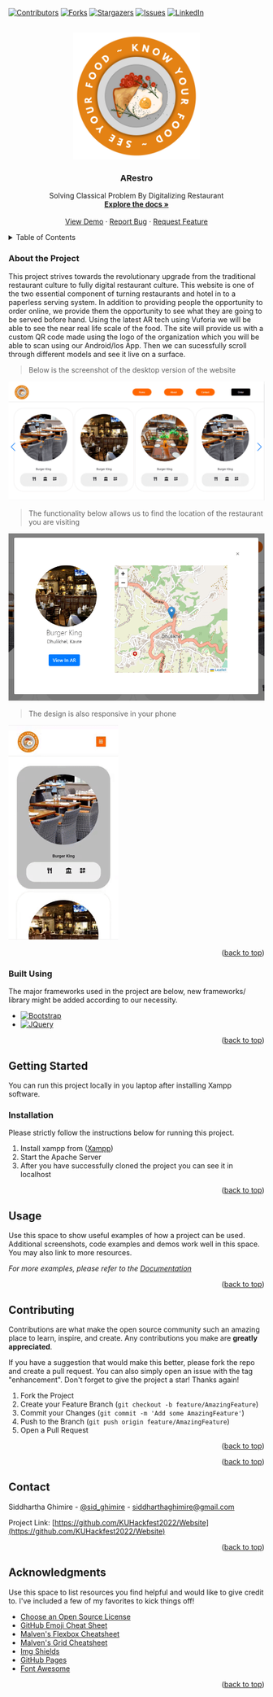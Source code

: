 <a name="readme-top"></a>

[![Contributors][contributors-shield]][contributors-url]
[![Forks][forks-shield]][forks-url]
[![Stargazers][stars-shield]][stars-url]
[![Issues][issues-shield]][issues-url]
[![LinkedIn][linkedin-shield]][linkedin-url]


<br />
<div align="center">
  <a href="https://github.com/KUHackfest2022/Website/">
    <img src="./assets/images/logo.png" alt="Logo" width="250" height="250">
  </a>

  <h3 align="center">ARestro</h3>

  <p align="center">
    Solving Classical Problem By Digitalizing Restaurant
    <br />
    <a href="https://github.com/KUHackfest2022/Website/docs/"><strong>Explore the docs »</strong></a>
    <br />
    <br />
    <a href="https://ku-hackfest-website.herokuapp.com/">View Demo</a>
    ·
    <a href="https://github.com/KUHackfest2022/Website/issues">Report Bug</a>
    ·
    <a href="https://github.com/KUHackfest2022/Website/issues">Request Feature</a>
  </p>
</div>


<details>
  <summary>Table of Contents</summary>
  <ol>
    <li>
      <a href="#about-the-project">About The Project</a>
      <ul>
        <li><a href="#built-using">Built Using</a></li>
      </ul>
    </li>
    <li>
      <a href="#getting-started">Getting Started</a>
      <ul>
        <li><a href="#installation">Installation</a></li>
      </ul>
    </li>
    <li><a href="#usage">Usage</a></li>
    <li><a href="#contributing">Contributing</a></li>
    <li><a href="#contact">Contact</a></li>
    <li><a href="#acknowledgments">Acknowledgments</a></li>
  </ol>
</details>



### About the Project

This project strives towards the revolutionary upgrade from the traditional restaurant culture to fully digital restaurant culture. This website is one of the two essential component of turning restaurants and hotel in to a paperless serving system. In addition to providing people the opportunity to order online, we provide them 
the opportunity to see what they are going to be served bofore hand. Using the latest AR tech using Vuforia we will be able to see the near real life scale of the food.
The site will provide us with a custom QR code made using the logo of the organization which you will be able to scan using our Android/Ios App. Then we can sucessfully scroll through different models and see it live on a surface.

> Below is the screenshot of the desktop version of the website

<img src="./readmeAssets/Screenshot_1.png" alt="Logo">

> The functionality below allows us to find the location of the restaurant you are visiting

<img src="./readmeAssets/Screenshot_2.png" alt="Logo" style="margin:auto">

> The design is also responsive in your phone

![Alt Text](./assets/ezgif.com-gif-maker.gif)


<p align="right">(<a href="#readme-top">back to top</a>)</p>


### Built Using 

The major frameworks used in the project are below, new frameworks/ library might be added according to our necessity.

* [![Bootstrap][Bootstrap.com]][Bootstrap-url]
* [![JQuery][JQuery.com]][JQuery-url]

<p align="right">(<a href="#readme-top">back to top</a>)</p>



<!-- GETTING STARTED -->
## Getting Started

You can run this project locally in you laptop after installing Xampp software.


### Installation

Please strictly follow the instructions below for running this project.

1. Install xampp from (<a href="https://www.apachefriends.org/download.html">Xampp</a>)
2. Start the Apache Server
3. After you have successfully cloned the project you can see it in localhost

<p align="right">(<a href="#readme-top">back to top</a>)</p>



<!-- USAGE EXAMPLES -->
## Usage

Use this space to show useful examples of how a project can be used. Additional screenshots, code examples and demos work well in this space. You may also link to more resources.

_For more examples, please refer to the [Documentation](https://example.com)_

<p align="right">(<a href="#readme-top">back to top</a>)</p>



<!-- CONTRIBUTING -->
## Contributing

Contributions are what make the open source community such an amazing place to learn, inspire, and create. Any contributions you make are **greatly appreciated**.

If you have a suggestion that would make this better, please fork the repo and create a pull request. You can also simply open an issue with the tag "enhancement".
Don't forget to give the project a star! Thanks again!

1. Fork the Project
2. Create your Feature Branch (`git checkout -b feature/AmazingFeature`)
3. Commit your Changes (`git commit -m 'Add some AmazingFeature'`)
4. Push to the Branch (`git push origin feature/AmazingFeature`)
5. Open a Pull Request

<p align="right">(<a href="#readme-top">back to top</a>)</p>



<p align="right">(<a href="#readme-top">back to top</a>)</p>



<!-- CONTACT -->
## Contact

Siddhartha Ghimire - [@sid_ghimire](https://twitter.com/sid_ghimire) - siddharthaghimire@gmail.com

Project Link: [https://github.com/KUHackfest2022/Website](https://github.com/KUHackfest2022/Website)

<p align="right">(<a href="#readme-top">back to top</a>)</p>



<!-- ACKNOWLEDGMENTS -->
## Acknowledgments

Use this space to list resources you find helpful and would like to give credit to. I've included a few of my favorites to kick things off!

* [Choose an Open Source License](https://choosealicense.com)
* [GitHub Emoji Cheat Sheet](https://www.webpagefx.com/tools/emoji-cheat-sheet)
* [Malven's Flexbox Cheatsheet](https://flexbox.malven.co/)
* [Malven's Grid Cheatsheet](https://grid.malven.co/)
* [Img Shields](https://shields.io)
* [GitHub Pages](https://pages.github.com)
* [Font Awesome](https://fontawesome.com)

<p align="right">(<a href="#readme-top">back to top</a>)</p>



<!-- MARKDOWN LINKS & IMAGES -->
<!-- https://www.markdownguide.org/basic-syntax/#reference-style-links -->
[contributors-shield]: https://img.shields.io/github/contributors/othneildrew/Best-README-Template.svg?style=for-the-badge
[contributors-url]: https://github.com/KUHackfest2022/Website/graphs/contributors
[forks-shield]: https://img.shields.io/github/forks/othneildrew/Best-README-Template.svg?style=for-the-badge
[forks-url]: https://github.com/KUHackfest2022/Website/network/members
[stars-shield]: https://img.shields.io/github/stars/othneildrew/Best-README-Template.svg?style=for-the-badge
[stars-url]: https://github.com/KUHackfest2022/Website/stargazers
[issues-shield]: https://img.shields.io/github/issues/othneildrew/Best-README-Template.svg?style=for-the-badge
[issues-url]: https://github.com/KUHackfest2022/Website/issues
[license-shield]: https://img.shields.io/github/license/othneildrew/Best-README-Template.svg?style=for-the-badge
[linkedin-shield]: https://img.shields.io/badge/-LinkedIn-black.svg?style=for-the-badge&logo=linkedin&colorB=555
[linkedin-url]: https://linkedin.com/in/othneildrew
[product-screenshot]: images/screenshot.png

[Bootstrap.com]: https://img.shields.io/badge/Bootstrap-563D7C?style=for-the-badge&logo=bootstrap&logoColor=white
[Bootstrap-url]: https://getbootstrap.com
[JQuery.com]: https://img.shields.io/badge/jQuery-0769AD?style=for-the-badge&logo=jquery&logoColor=white
[JQuery-url]: https://jquery.com 

